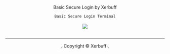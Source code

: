 <center>
  <p align="center">Basic Secure Login by Xerbuff</p>
</center>

<center>
  <p align="center" align-items="center">
     <code>Basic Secure Login Terminal</code><br>
    <br>
    <img align="center" src="https://c.tenor.com/rDcxSVdr7qoAAAAC/itachi-uchiha.gif" /><br><br>
  </p>
</center>

---

<center>
  <p align="center">◞ Copyright © Xerbuff ◟</p>
</center>

